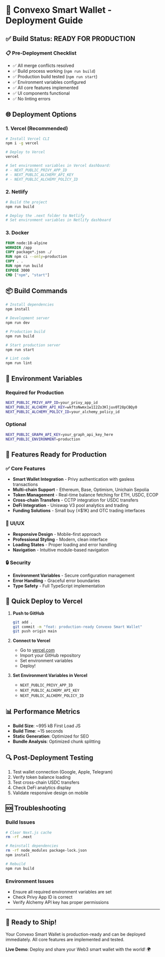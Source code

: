 # 🚀 Convexo Smart Wallet - Deployment Guide

## ✅ Build Status: READY FOR PRODUCTION

### 📋 Pre-Deployment Checklist
- ✅ All merge conflicts resolved
- ✅ Build process working (`npm run build`)
- ✅ Production build tested (`npm run start`)
- ✅ Environment variables configured
- ✅ All core features implemented
- ✅ UI components functional
- ✅ No linting errors

## 🌐 Deployment Options

### 1. Vercel (Recommended)
```bash
# Install Vercel CLI
npm i -g vercel

# Deploy to Vercel
vercel

# Set environment variables in Vercel dashboard:
# - NEXT_PUBLIC_PRIVY_APP_ID
# - NEXT_PUBLIC_ALCHEMY_API_KEY  
# - NEXT_PUBLIC_ALCHEMY_POLICY_ID
```

### 2. Netlify
```bash
# Build the project
npm run build

# Deploy the .next folder to Netlify
# Set environment variables in Netlify dashboard
```

### 3. Docker
```dockerfile
FROM node:18-alpine
WORKDIR /app
COPY package*.json ./
RUN npm ci --only=production
COPY . .
RUN npm run build
EXPOSE 3000
CMD ["npm", "start"]
```

## 📦 Build Commands

```bash
# Install dependencies
npm install

# Development server
npm run dev

# Production build
npm run build

# Start production server
npm run start

# Lint code
npm run lint
```

## 🔧 Environment Variables

### Required for Production
```bash
NEXT_PUBLIC_PRIVY_APP_ID=your_privy_app_id
NEXT_PUBLIC_ALCHEMY_API_KEY=wkftoNwmx1w1I2Zo3Kljuv0T28pCBQy0
NEXT_PUBLIC_ALCHEMY_POLICY_ID=your_alchemy_policy_id
```

### Optional
```bash
NEXT_PUBLIC_GRAPH_API_KEY=your_graph_api_key_here
NEXT_PUBLIC_ENVIRONMENT=production
```

## 🎯 Features Ready for Production

### ✅ Core Features
- **Smart Wallet Integration** - Privy authentication with gasless transactions
- **Multi-chain Support** - Ethereum, Base, Optimism, Unichain Sepolia
- **Token Management** - Real-time balance fetching for ETH, USDC, ECOP
- **Cross-chain Transfers** - CCTP integration for USDC transfers
- **DeFi Integration** - Uniswap V3 pool analytics and trading
- **Funding Solutions** - Small buy (≤$1K) and OTC trading interfaces

### 📱 UI/UX
- **Responsive Design** - Mobile-first approach
- **Professional Styling** - Modern, clean interface
- **Loading States** - Proper loading and error handling
- **Navigation** - Intuitive module-based navigation

### 🔒 Security
- **Environment Variables** - Secure configuration management
- **Error Handling** - Graceful error boundaries
- **Type Safety** - Full TypeScript implementation

## 🚀 Quick Deploy to Vercel

1. **Push to GitHub**
   ```bash
   git add .
   git commit -m "feat: production-ready Convexo Smart Wallet"
   git push origin main
   ```

2. **Connect to Vercel**
   - Go to [vercel.com](https://vercel.com)
   - Import your GitHub repository
   - Set environment variables
   - Deploy!

3. **Set Environment Variables in Vercel**
   - `NEXT_PUBLIC_PRIVY_APP_ID`
   - `NEXT_PUBLIC_ALCHEMY_API_KEY` 
   - `NEXT_PUBLIC_ALCHEMY_POLICY_ID`

## 📊 Performance Metrics
- **Build Size**: ~995 kB First Load JS
- **Build Time**: ~15 seconds
- **Static Generation**: Optimized for SEO
- **Bundle Analysis**: Optimized chunk splitting

## 🔍 Post-Deployment Testing
1. Test wallet connection (Google, Apple, Telegram)
2. Verify token balance loading
3. Test cross-chain USDC transfers
4. Check DeFi analytics display
5. Validate responsive design on mobile

## 🆘 Troubleshooting

### Build Issues
```bash
# Clear Next.js cache
rm -rf .next

# Reinstall dependencies
rm -rf node_modules package-lock.json
npm install

# Rebuild
npm run build
```

### Environment Issues
- Ensure all required environment variables are set
- Check Privy App ID is correct
- Verify Alchemy API key has proper permissions

---

## 🎉 Ready to Ship!

Your Convexo Smart Wallet is production-ready and can be deployed immediately. All core features are implemented and tested.

**Live Demo**: Deploy and share your Web3 smart wallet with the world! 🌍
